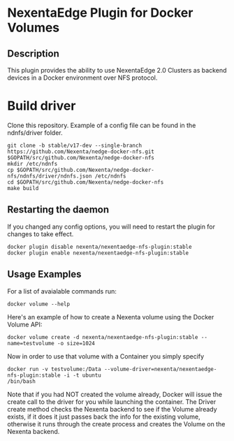 NexentaEdge Plugin for Docker Volumes
======================================
## Description
  This plugin provides the ability to use NexentaEdge 2.0 Clusters as backend
  devices in a Docker environment over NFS protocol.

# Build driver
Clone this repository.
Example of a config file can be found in the ndnfs/driver folder.
  ```
  git clone -b stable/v17-dev --single-branch https://github.com/Nexenta/nedge-docker-nfs.git $GOPATH/src/github.com/Nexenta/nedge-docker-nfs
  mkdir /etc/ndnfs
  cp $GOPATH/src/github.com/Nexenta/nedge-docker-nfs/ndnfs/driver/ndnfs.json /etc/ndnfs
  cd $GOPATH/src/github.com/Nexenta/nedge-docker-nfs
  make build
  ```

## Restarting the daemon
If you changed any config options, you will need to restart the plugin
for changes to take effect.

  ```
  docker plugin disable nexenta/nexentaedge-nfs-plugin:stable
  docker plugin enable nexenta/nexentaedge-nfs-plugin:stable
  ```

## Usage Examples
For a list of avaialable commands run:
  ```
  docker volume --help
  ```

Here's an example of how to create a Nexenta volume using the Docker Volume
API:
  ```
  docker volume create -d nexenta/nexentaedge-nfs-plugin:stable --name=testvolume -o size=1024
  ```

Now in order to use that volume with a Container you simply specify
  ```
  docker run -v testvolume:/Data --volume-driver=nexenta/nexentaedge-nfs-plugin:stable -i -t ubuntu
  /bin/bash
  ```

Note that if you had NOT created the volume already, Docker will issue the
create call to the driver for you while launching the container.  The Driver
create method checks the Nexenta backend to see if the Volume already exists,
if it does it just passes back the info for the existing volume, otherwise it
runs through the create process and creates the Volume on the Nexenta
backend.
